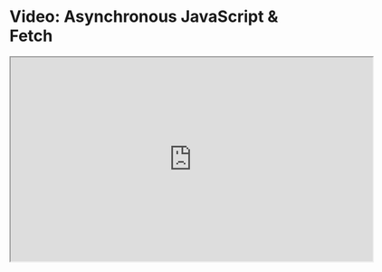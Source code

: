 # Video: Asynchronous JavaScript & Fetch

<iframe src="https://player.vimeo.com/video/549507533" width="640" height="360" allowfullscreen="allowfullscreen" allow="autoplay; fullscreen; picture-in-picture"></iframe>
